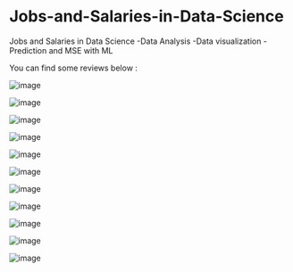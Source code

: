 # Jobs-and-Salaries-in-Data-Science

Jobs and Salaries in Data Science 
-Data Analysis 
-Data visualization
-Prediction and MSE with ML

You can find some reviews below :


![image](https://github.com/simgosh/Jobs-and-Salaries-in-Data-Science/assets/158474992/0f4aea60-1c6d-4594-8d1b-444602b23c94)


![image](https://github.com/simgosh/Jobs-and-Salaries-in-Data-Science/assets/158474992/d643d239-4fc4-4af9-a92c-7584b1d9c6fd)


![image](https://github.com/simgosh/Jobs-and-Salaries-in-Data-Science/assets/158474992/9161d524-287e-482a-a758-e8ce551eab50)


![image](https://github.com/simgosh/Jobs-and-Salaries-in-Data-Science/assets/158474992/fbdb1261-d0cf-4c31-bf9d-5c34b2c18bf2)


![image](https://github.com/simgosh/Jobs-and-Salaries-in-Data-Science/assets/158474992/bcba5599-104e-4fed-9e29-d41c6d4e0b12)


![image](https://github.com/simgosh/Jobs-and-Salaries-in-Data-Science/assets/158474992/467cb39e-ee6a-41b5-a34f-dbcc20d69ed1)


![image](https://github.com/simgosh/Jobs-and-Salaries-in-Data-Science/assets/158474992/dc68fe45-b6b0-4789-8480-6a967d2f2332)


![image](https://github.com/simgosh/Jobs-and-Salaries-in-Data-Science/assets/158474992/8f6f1553-dfe6-4ca1-8f65-56cda6ed0840)


![image](https://github.com/simgosh/Jobs-and-Salaries-in-Data-Science/assets/158474992/75e6693e-f4c1-4df7-a867-64fb56756d07)


![image](https://github.com/simgosh/Jobs-and-Salaries-in-Data-Science/assets/158474992/87b7a133-529d-4add-ad4b-f10de862956d)


![image](https://github.com/simgosh/Jobs-and-Salaries-in-Data-Science/assets/158474992/d3ad85c6-ca04-471b-821e-6d67eeccbfe4)


